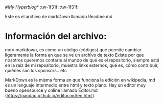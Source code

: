 #*My Hyperblog**  :tw-1f31f: :tw-1f31f:

Este es el archivo de markDown  llamado Readme.md 

# Información del archivo:

md= markdown, es como un código (códigos) que permite cambiar ligeramente la forma en que se ve un archivo de texto
Existe por que nosotros queremos contarle al mundo de qué es el repositorio, siempre está en la raiz de mi repositorio, muestra links externos, qué es, cómo contribuir, quiénes son los sponsors.. etc

MarkDown es la misma forma en que funciona la edición en wikipedia, md es un lenguaje intermedio entre html y texto plano. Hay un editor muy bueno opensource y online llamado Editor.md (https://pandao.github.io/editor.md/en.html).